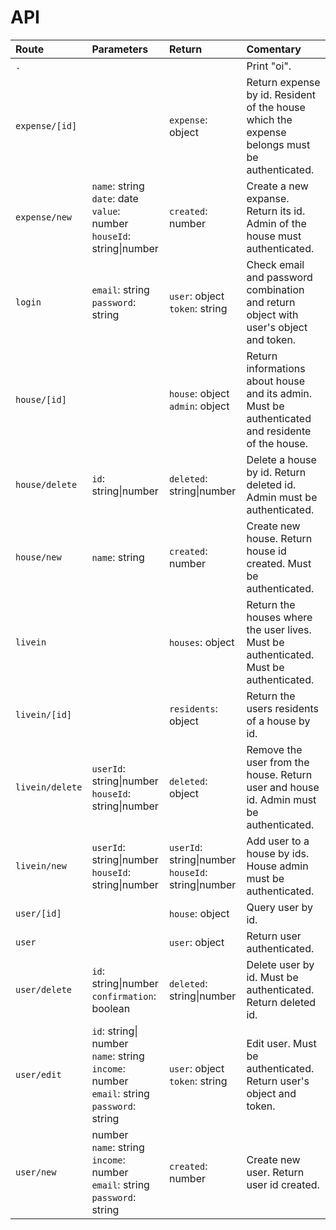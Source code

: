 # API

| Route | Parameters | Return | Comentary |
|:-|:-|:-|:-|
| `.` | | | Print "oi". |
| `expense/[id]` | | `expense`: object | Return expense by id. Resident of the house which the expense belongs must be authenticated. |
| `expense/new` | `name`: string<br>`date`: date<br>`value`: number<br>`houseId`: string\|number | `created`: number | Create a new expanse. Return its id. Admin of the house must authenticated. |
| `login` | `email`: string<br>`password`: string | `user`: object<br>`token`: string | Check email and password combination and return object with user's object and token. |
| `house/[id]` | | `house`: object<br>`admin`: object | Return informations about house and its admin. Must be authenticated and residente of the house. |
| `house/delete` | `id`: string\|number | `deleted`: string\|number | Delete a house by id. Return deleted id. Admin must be authenticated. |
| `house/new` | `name`: string | `created`: number | Create new house. Return house id created. Must be authenticated. |
| `livein` | | `houses`: object | Return the houses where the user lives. Must be authenticated. Must be authenticated. |
| `livein/[id]` | | `residents`: object | Return the users residents of a house by id. |
| `livein/delete` | `userId`: string\|number<br>`houseId`: string\|number | `deleted`: object | Remove the user from the house. Return user and house id. Admin must be authenticated. |
| `livein/new` | `userId`: string\|number<br>`houseId`: string\|number | `userId`: string\|number<br>`houseId`: string\|number | Add user to a house by ids. House admin must be authenticated. |
| `user/[id]` | | `house`: object | Query user by id. |
| `user` | | `user`: object | Return user authenticated. |
| `user/delete` | `id`: string\|number<br>`confirmation`: boolean | `deleted`: string\|number | Delete user by id. Must be authenticated. Return deleted id. |
| `user/edit` | `id`: string\| number<br>`name`: string<br>`income`: number<br>`email`: string<br>`password`: string | `user`: object<br>`token`: string | Edit user. Must be authenticated. Return user's object and token. |
| `user/new` | number<br>`name`: string<br>`income`: number<br>`email`: string<br>`password`: string | `created`: number | Create new user. Return user id created. |
